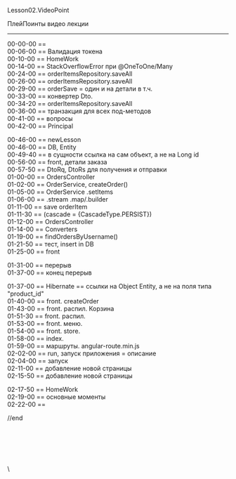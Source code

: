 ﻿
Lesson02.VideoPoint  

ПлейПоинты видео лекции  

---
00-00-00 ==   
00-06-00 == Валидация токена  
00-10-00 == HomeWork  
00-14-00 == StackOverflowError при @OneToOne/Many  
00-24-00 == orderItemsRepository.saveAll  
00-26-00 == orderItemsRepository.saveAll  
00-29-00 == orderSave = один и на детали в т.ч.  
00-33-00 == конвертер Dto.  
00-34-20 == orderItemsRepository.saveAll  
00-36-00 == транзакция для всех под-методов  
00-41-00 == вопросы  
00-42-00 == Principal  

00-46-00 == newLesson  
00-46-00 == DB, Entity  
00-49-40 == в сущности ссылка на сам объект, а не на Long id  
00-56-00 == front, детали заказа  
00-57-50 == DtoRq, DtoRs для получения и отправки  
01-00-00 == OrdersController  
01-02-00 == OrderService, createOrder()  
01-05-00 == OrderService  .setItems   
01-06-00 == .stream .map/.builder   
01-11-00 == save orderItem   
01-11-30 == (cascade = {CascadeType.PERSIST})   
01-12-00 == OrdersController   
01-14-00 == Converters  
01-19-00 == findOrdersByUsername()  
01-21-50 == тест, insert in DB  
01-25-00 == front  

01-31-00 == перерыв    
01-37-00 == конец перерыв    

01-37-00 == Hibernate == ссылки на Object Entity, а не на поля типа "product_id"    
01-40-00 == front. createOrder   
01-43-00 == front. распил. Корзина   
01-51-30 == front. распил.    
01-53-00 == front. меню.    
01-54-00 == front. store.    
01-58-00 == index. <ng-view></ng-view>   
01-59-00 == маршруты. angular-route.min.js   
02-02-00 == run, запуск приложения = описание   
02-04-00 == запуск   
02-11-00 == добавление новой страницы  
02-15-50 == добавление новой страницы  

02-17-50 == HomeWork  
02-19-00 == основные моменты  
02-22-00 ==    












//end  

















\
\
\
\
\
\
